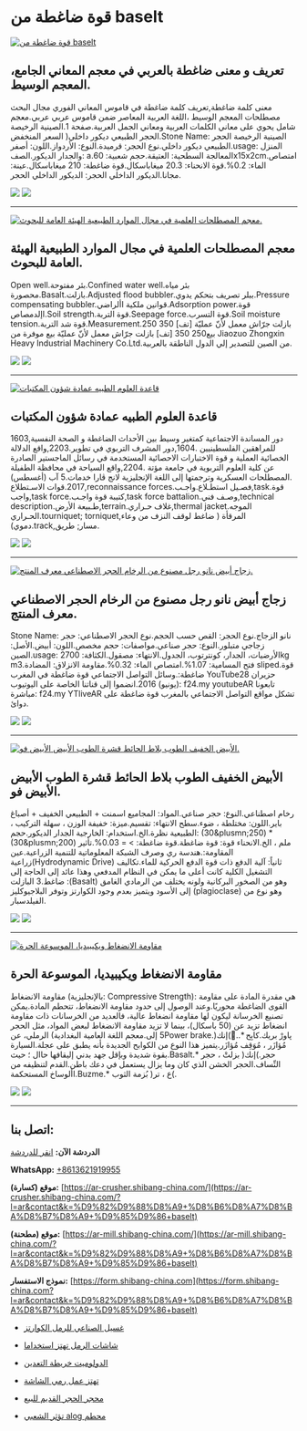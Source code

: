 # قوة ضاغطة من baselt

<a href="https://swt.shibang-china.com/?l=ar&img&k=%D9%82%D9%88%D8%A9+%D8%B6%D8%A7%D8%BA%D8%B7%D8%A9+%D9%85%D9%86+baselt" target="_blank">![قوة ضاغطة من baselt](http://static.shibang-china.com/all-800x300/1304.jpg)</a>

## تعريف و معنى ضاغطة بالعربي في معجم المعاني الجامع، المعجم الوسيط.
معنى كلمة ضاغطة,تعريف كلمة ضاغطة في قاموس المعاني الفوري مجال البحث مصطلحات المعجم الوسيط ،اللغة العربية المعاصر ضمن قاموس عربي عربي.معجم شامل يحوي على معاني الكلمات العربية ومعاني الجمل العربية.صفحة 1.الصينية الرخيصة الحجر الطبيعي ديكور داخلي( السعر المنخفض.Stone Name: الصينية الرخيصة الحجر الطبيعي ديكور داخلي.نوع الحجر: قرميدة.النوع: الأردواز.اللون: أصفر.usage: المنزل والجدار الديكور.الصف: a.المعالجة السطحية: العتيقة.حجم شعبية: 60x15x2cm.امتصاص الماء: 0.2%.قوة الانحناء: 20.3 ميغاباسكال.قوة ضاغطة: 210 ميغاباسكال.عينة: مجانا.الديكور الداخلي الحجر: الديكور الداخلي الحجر.


<a href="https://whatsapp.shibangsoft.com/WhatsApp.php" target="_blank" title="WhatsApp">![](http://static.shibang-china.com/icon/whatsapp.png)</a> <a href="https://swt.shibang-china.com/?l=ar&icon&k=%D9%82%D9%88%D8%A9+%D8%B6%D8%A7%D8%BA%D8%B7%D8%A9+%D9%85%D9%86+baselt" target="_blank">![](http://static.shibang-china.com/icon/chat-ar.png)</a>

---

<a href="https://swt.shibang-china.com/?l=ar&img&k=%D9%82%D9%88%D8%A9+%D8%B6%D8%A7%D8%BA%D8%B7%D8%A9+%D9%85%D9%86+baselt" target="_blank">![معجم المصطلحات العلمية في مجال الموارد الطبيعية الهيئة العامة للبحوث.](http://static.shibang-china.com/all-800x300/755.jpg)</a>

## معجم المصطلحات العلمية في مجال الموارد الطبيعية الهيئة العامة للبحوث.
Open well.بئر مفتوحة.Confined water well.بئر مياه محصورة.Basalt.بازلت.Adjusted flood bubbler.ببلر تصريف بتحكم يدوي.Pressure compensating bubbler.قوانين ملكية األراضي.Adsorption power.قوة اإلدمصاص.Soil strength.قوة التربة.Seepage force.قوة التسرب.Soil moisture tension.قوة شد التربة.Measurement.250 350 [تف] بازلت جرّاش معمل لأنّ عمليّة بيع250 350 [تف] بازلت جرّاش معمل لأنّ عمليّة بيع موفرة من Jiaozuo Zhongxin Heavy Industrial Machinery Co.Ltd.من الصين للتصدير إلي الدول الناطقة بالعربية.


<a href="https://whatsapp.shibangsoft.com/WhatsApp.php" target="_blank" title="WhatsApp">![](http://static.shibang-china.com/icon/whatsapp.png)</a> <a href="https://swt.shibang-china.com/?l=ar&icon&k=%D9%82%D9%88%D8%A9+%D8%B6%D8%A7%D8%BA%D8%B7%D8%A9+%D9%85%D9%86+baselt" target="_blank">![](http://static.shibang-china.com/icon/chat-ar.png)</a>

---

<a href="https://swt.shibang-china.com/?l=ar&img&k=%D9%82%D9%88%D8%A9+%D8%B6%D8%A7%D8%BA%D8%B7%D8%A9+%D9%85%D9%86+baselt" target="_blank">![قاعدة العلوم الطبيه عمادة شؤون المكتبات](http://static.shibang-china.com/all-800x300/65.jpg)</a>

## قاعدة العلوم الطبيه عمادة شؤون المكتبات
1603,دور المساندة الاجتماعية كمتغير وسيط بين الأحداث الضاغطة و الصحة النفسية للمراهقين الفلسطينيين .1604,دور المشرف التربوي في تطوير.2203,واقع الدلالة الخصائية العملية و قوة الاختبارات الاحصائية المستخدمة في رسائل الماجستير الصادرة عن كلية العلوم التربوية في جامعة مؤتة .2204,واقع السياحة في محافظة الطفيلة .المصطلحات العسكرية وترجمتها إلى اللغة الإنجليزية لانج ڤارا خدمات.5 آب (أغسطس) 2017.قوات الاسـتطلاع,reconnaissance forces.فصـيل استطـلاع.واجـب,task.قوة واجب,task force.كتيبة قوة واجـب,task force battalion.وصـف فني,technical description.طـبيعة الأرض,terrain.غلاف حـراري,thermal jacket.الموجه الحـراري.tourniquet; torniquet,المرقأة ( ضاغط لوقف النزف من وعاء دموي).track,مسار; طريق.


<a href="https://whatsapp.shibangsoft.com/WhatsApp.php" target="_blank" title="WhatsApp">![](http://static.shibang-china.com/icon/whatsapp.png)</a> <a href="https://swt.shibang-china.com/?l=ar&icon&k=%D9%82%D9%88%D8%A9+%D8%B6%D8%A7%D8%BA%D8%B7%D8%A9+%D9%85%D9%86+baselt" target="_blank">![](http://static.shibang-china.com/icon/chat-ar.png)</a>

---

<a href="https://swt.shibang-china.com/?l=ar&img&k=%D9%82%D9%88%D8%A9+%D8%B6%D8%A7%D8%BA%D8%B7%D8%A9+%D9%85%D9%86+baselt" target="_blank">![زجاج أبيض نانو رجل مصنوع من الرخام الحجر الاصطناعي معرف المنتج.](http://static.shibang-china.com/all-800x300/537.jpg)</a>

## زجاج أبيض نانو رجل مصنوع من الرخام الحجر الاصطناعي معرف المنتج.
Stone Name: نانو الزجاج.نوع الحجر: القص حسب الحجم.نوع الحجر الاصطناعي: حجر زجاجي متبلور.النوع: حجر صناعي.مواصفات: حجم مخصص.اللون: أبيض.الأصل: الصين.usage: الأرضيات، الجدار، كونترتوب، الجدول.الانتهاء: مصقول.الكثافة: 2700kg m3.فتح المسامية: 1.07%.امتصاص الماء: 0.32%.مقاومة الانزلاق: المضادة sliped.قوة ضاغطة:.وسائل التواصل الاجتماعي قوة ضاغطة في المغرب YouTube28 حزيران (يونيو) 2016.انضموا إلى قناتنا الخاصة على اليوتيوب: f24.my youtubeAR تابعونا مباشرة: f24.my YTliveAR تشكل مواقع التواصل الاجتماعي بالمغرب قوة ضاغطة على دوائ.


<a href="https://whatsapp.shibangsoft.com/WhatsApp.php" target="_blank" title="WhatsApp">![](http://static.shibang-china.com/icon/whatsapp.png)</a> <a href="https://swt.shibang-china.com/?l=ar&icon&k=%D9%82%D9%88%D8%A9+%D8%B6%D8%A7%D8%BA%D8%B7%D8%A9+%D9%85%D9%86+baselt" target="_blank">![](http://static.shibang-china.com/icon/chat-ar.png)</a>

---

<a href="https://swt.shibang-china.com/?l=ar&img&k=%D9%82%D9%88%D8%A9+%D8%B6%D8%A7%D8%BA%D8%B7%D8%A9+%D9%85%D9%86+baselt" target="_blank">![الأبيض الخفيف الطوب بلاط الحائط قشرة الطوب الأبيض الأبيض فو.](http://static.shibang-china.com/all-800x300/293.jpg)</a>

## الأبيض الخفيف الطوب بلاط الحائط قشرة الطوب الأبيض الأبيض فو.
رخام اصطناعي.النوع: حجر صناعي.المواد: المجاميع اسمنت + الطبيعي الخفيف + أصباغ باير.اللون: مختلطة ، ضوء.سطح الانتهاء: تقسيم.ميزة: خفيفة الوزن ، سهلة التركيب ، الطبيعية نظرة.الخ.استخدام: الخارجية الجدار الديكور.حجم: (30&amp;plusmn;250) * (30&amp;plusmn;200) ملم ، الخ.الانحناء قوة: قوة ضاغطة.قوة ضاغطة: &gt; = 0.03%.تأثير المقاومة:.هندسة ري وصرف الشبكة المعلوماتية للتنمية الزراعية.عين زراعية(Hydrodynamic Drive) ثانياً: آلية الدفع ذات قوة الدفع الحركية للماء.تكاليف التشغيل الكلية كانت أعلى ما يمكن في النظام المدفعي وهذا عائد إلى الحاجة إلى ضاغط.3 البازلت :(Basalt) وهو من الصخور البركانية ولونه يختلف من الرمادي الغامق إلى الأسود ويتميز بعدم وجود الكوارتز وتوفر البلاجيوكليز (plagioclase) وهو نوع من الفيلدسبار.


<a href="https://whatsapp.shibangsoft.com/WhatsApp.php" target="_blank" title="WhatsApp">![](http://static.shibang-china.com/icon/whatsapp.png)</a> <a href="https://swt.shibang-china.com/?l=ar&icon&k=%D9%82%D9%88%D8%A9+%D8%B6%D8%A7%D8%BA%D8%B7%D8%A9+%D9%85%D9%86+baselt" target="_blank">![](http://static.shibang-china.com/icon/chat-ar.png)</a>

---

<a href="https://swt.shibang-china.com/?l=ar&img&k=%D9%82%D9%88%D8%A9+%D8%B6%D8%A7%D8%BA%D8%B7%D8%A9+%D9%85%D9%86+baselt" target="_blank">![مقاومة الانضغاط ويكيبيديا، الموسوعة الحرة](http://static.shibang-china.com/all-800x300/302.jpg)</a>

## مقاومة الانضغاط ويكيبيديا، الموسوعة الحرة
مقاومة الانضغاط (بالإنجليزية: Compressive Strength): هي مقدرة المادة على مقاومة القوى الضاغطة محوريًا.وعند الوصول إلى حدود مقاومة الانضغاط، تتحطم المادة.يمكن تصنيع الخرسانة ليكون لها مقاومة انضغاط عالية، فالعديد من الخرسانات ذات مقاومة انضغاط تزيد عن (50 باسكال)، بينما لا تزيد مقاومة الانضغاط لبعض المواد، مثل الحجر الرملي، عن (5 إلى.معجم اللغة العامية البغداديةPower brake.)إنك(.ْ.* پاورْ بريك.كابِح مُؤازَر ، مُوَقِف مُؤازَر.يتميز هذا النوع من الكوابح الجديدة بأنه يطبق على عجلة.السيارة بقوة شديدة وبإقل جهد بدني إليقافها حاال ؛ حيث.Basalt.* بزلتْ ، حجر )إنك(.حجر النِّساف.الحجر الخشن الذي كان وما يزال يستعمل في دعك باطن.القدم لتنظيفه من األوساخ المستحكمة.Buzme.* بُزمة الثوب )ع ، تر(.


<a href="https://whatsapp.shibangsoft.com/WhatsApp.php" target="_blank" title="WhatsApp">![](http://static.shibang-china.com/icon/whatsapp.png)</a> <a href="https://swt.shibang-china.com/?l=ar&icon&k=%D9%82%D9%88%D8%A9+%D8%B6%D8%A7%D8%BA%D8%B7%D8%A9+%D9%85%D9%86+baselt" target="_blank">![](http://static.shibang-china.com/icon/chat-ar.png)</a>

---
## اتصل بنا:

**الدردشة الآن:** [انقر للدردشة](https://swt.shibang-china.com?l=ar&contact&k=%D9%82%D9%88%D8%A9+%D8%B6%D8%A7%D8%BA%D8%B7%D8%A9+%D9%85%D9%86+baselt)

**WhatsApp:**  [+8613621919955](https://whatsapp.shibangsoft.com/WhatsApp.php)

**موقع (كسارة):** [https://ar-crusher.shibang-china.com/](https://ar-crusher.shibang-china.com/?l=ar&contact&k=%D9%82%D9%88%D8%A9+%D8%B6%D8%A7%D8%BA%D8%B7%D8%A9+%D9%85%D9%86+baselt)

**موقع (مطحنة):** [https://ar-mill.shibang-china.com/](https://ar-mill.shibang-china.com/?l=ar&contact&k=%D9%82%D9%88%D8%A9+%D8%B6%D8%A7%D8%BA%D8%B7%D8%A9+%D9%85%D9%86+baselt)

**نموذج الاستفسار:** [https://form.shibang-china.com](https://form.shibang-china.com?l=ar&contact&k=%D9%82%D9%88%D8%A9+%D8%B6%D8%A7%D8%BA%D8%B7%D8%A9+%D9%85%D9%86+baselt)

* [غسيل الصناعي للرمل الكوارتز](../28/%D8%BA%D8%B3%D9%8A%D9%84%20%D8%A7%D9%84%D8%B5%D9%86%D8%A7%D8%B9%D9%8A%20%D9%84%D9%84%D8%B1%D9%85%D9%84%20%D8%A7%D9%84%D9%83%D9%88%D8%A7%D8%B1%D8%AA%D8%B2.md)

* [شاشات الرمل تهتز استخداما](../29/%D8%B4%D8%A7%D8%B4%D8%A7%D8%AA%20%D8%A7%D9%84%D8%B1%D9%85%D9%84%20%D8%AA%D9%87%D8%AA%D8%B2%20%D8%A7%D8%B3%D8%AA%D8%AE%D8%AF%D8%A7%D9%85%D8%A7.md)

* [الدولوميت خريطة التعدين](../29/%D8%A7%D9%84%D8%AF%D9%88%D9%84%D9%88%D9%85%D9%8A%D8%AA%20%D8%AE%D8%B1%D9%8A%D8%B7%D8%A9%20%D8%A7%D9%84%D8%AA%D8%B9%D8%AF%D9%8A%D9%86.md)

* [تهتز عمل رمي الشاشة](../29/%D8%AA%D9%87%D8%AA%D8%B2%20%D8%B9%D9%85%D9%84%20%D8%B1%D9%85%D9%8A%20%D8%A7%D9%84%D8%B4%D8%A7%D8%B4%D8%A9.md)

* [محجر الحجر القديم للبيع](../29/%D9%85%D8%AD%D8%AC%D8%B1%20%D8%A7%D9%84%D8%AD%D8%AC%D8%B1%20%D8%A7%D9%84%D9%82%D8%AF%D9%8A%D9%85%20%D9%84%D9%84%D8%A8%D9%8A%D8%B9.md)

* [تؤثر الشعبي alog محطم](../26/%D8%AA%D8%A4%D8%AB%D8%B1%20%D8%A7%D9%84%D8%B4%D8%B9%D8%A8%D9%8A%20alog%20%D9%85%D8%AD%D8%B7%D9%85.md)